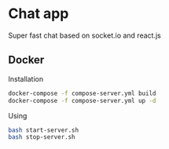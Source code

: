 # Chat app
Super fast chat based on socket.io and react.js


## Docker
Installation
```bash
docker-compose -f compose-server.yml build
docker-compose -f compose-server.yml up -d
```
Using
```bash
bash start-server.sh
bash stop-server.sh
```
